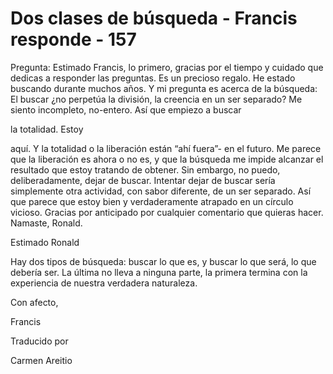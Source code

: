 # Dos clases de búsqueda - Francis responde - 157

Pregunta: Estimado Francis, lo primero, gracias por el tiempo y cuidado que dedicas a responder las preguntas. Es un precioso regalo. He estado buscando durante muchos años. Y mi pregunta es acerca de la búsqueda: El buscar ¿no perpetúa la división, la creencia en un ser separado? Me siento incompleto, no-entero. Así que empiezo a buscar

la totalidad. Estoy

aquí. Y la totalidad o la liberación están “ahí fuera”- en el futuro. Me parece que la liberación es ahora o no es, y que la búsqueda me impide alcanzar el resultado que estoy tratando de obtener. Sin embargo, no puedo, deliberadamente, dejar de buscar. Intentar dejar de buscar sería simplemente otra actividad, con sabor diferente, de un ser separado. Así que parece que estoy bien y verdaderamente atrapado en un círculo vicioso. Gracias por anticipado por cualquier comentario que quieras hacer. Namaste, Ronald.

Estimado Ronald

Hay dos tipos de búsqueda: buscar lo que es, y buscar lo que será, lo que debería ser. La última no lleva a ninguna parte, la primera termina con la experiencia de nuestra verdadera naturaleza.

Con afecto,

Francis

Traducido por

Carmen Areitio

